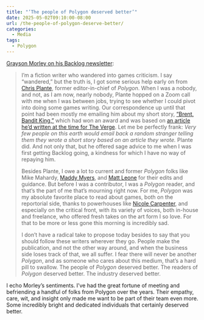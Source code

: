 ```yaml
---
title: "’The people of Polygon deserved better’"
date: 2025-05-02T09:10:00-08:00
url: /the-people-of-polygon-deserve-better/
categories:
  - Media
tags:
  - Polygon
---
```


[Grayson Morley on his Backlog newsletter](https://www.backlogmag.com/on-polygon/):

> I’m a fiction writer who wandered into games criticism. I say “wandered,” but the truth is, I got some serious help early on from [Chris Plante](https://bsky.app/profile/plante.bsky.social?ref=backlogmag.com), former editor-in-chief of *Polygon*. When I was a nobody, and not, as I am now, nearly nobody, Plante hopped on a Zoom call with me when I was between jobs, trying to see whether I could pivot into doing some games writing. Our correspondence up until that point had been mostly me emailing him about my short story, [“Brent, Bandit King,”](https://thebrooklynreview.com/2016/12/05/brent-bandit-king/?ref=backlogmag.com) which had won an award and was based on [an article he’d written at the time for The Verge](https://www.theverge.com/2015/11/9/9696186/fallout-4-bugs?ref=backlogmag.com). Let me be perfectly frank: *Very few people on this earth would email back a random stranger telling them they wrote a short story based on an article they wrote.* Plante did. And not only that, but he offered sage advice to me when I was first getting Backlog going, a kindness for which I have no way of repaying him.
> 
> Besides Plante, I owe a lot to current and former *Polygon* folks like Mike Mahardy, [Maddy Myers](https://bsky.app/profile/midimyers.com?ref=backlogmag.com), and [Matt Leone](https://bsky.app/profile/mattleone.bsky.social?ref=backlogmag.com) for their edits and guidance. But before I was a contributor, I was a *Polygon* reader, and that’s the part of me that’s mourning right now. For me, *Polygon* was my absolute favorite place to read about games, both on the reportorial side, thanks to powerhouses like [Nicole Carpenter](https://bsky.app/profile/nicolecarpenter.bsky.social?ref=backlogmag.com), and especially on the critical front, with its variety of voices, both in-house and freelance, who offered fresh takes on the art form I so love. For that to be more or less gone this morning is incredibly sad.
> 
> I don’t have a radical take to propose today besides to say that you should follow these writers wherever they go. People make the publication, and not the other way around, and when the business side loses track of that, we all suffer. I fear there will never be another *Polygon*, and as someone who cares about this medium, that’s a hard pill to swallow. The people of *Polygon* deserved better. The readers of *Polygon* deserved better. The industry deserved better.

I echo Morley’s sentiments. I’ve had the great fortune of meeting and befriending a handful of folks from Polygon over the years. Their empathy, care, wit, and insight only made me want to be part of their team even more. Some incredibly bright and dedicated individuals that certainly deserved better.